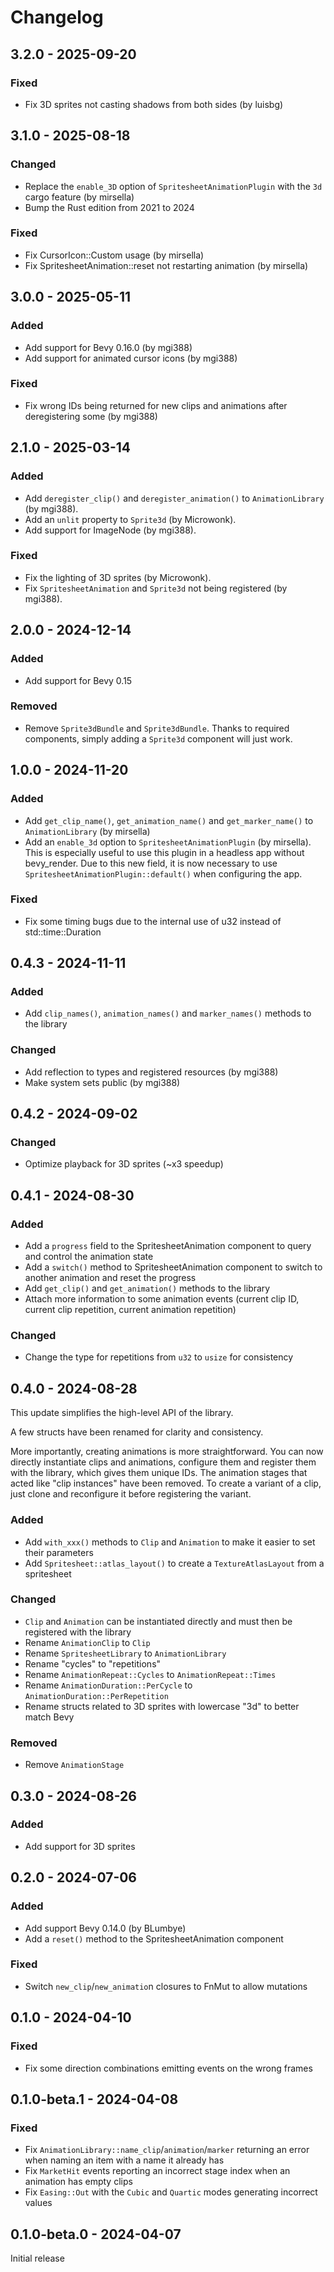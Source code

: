 # Changelog

## 3.2.0 - 2025-09-20

### Fixed

- Fix 3D sprites not casting shadows from both sides (by luisbg)

## 3.1.0 - 2025-08-18

### Changed

- Replace the `enable_3D` option of `SpritesheetAnimationPlugin` with the `3d` cargo feature (by mirsella)
- Bump the Rust edition from 2021 to 2024

### Fixed

- Fix CursorIcon::Custom usage (by mirsella)
- Fix SpritesheetAnimation::reset not restarting animation (by mirsella)

## 3.0.0 - 2025-05-11

### Added

- Add support for Bevy 0.16.0 (by mgi388)
- Add support for animated cursor icons (by mgi388)

### Fixed

- Fix wrong IDs being returned for new clips and animations after deregistering some (by mgi388)

## 2.1.0 - 2025-03-14

### Added

- Add `deregister_clip()` and `deregister_animation()` to `AnimationLibrary` (by mgi388).
- Add an `unlit` property to `Sprite3d` (by Microwonk).
- Add support for ImageNode (by mgi388).

### Fixed

- Fix the lighting of 3D sprites (by Microwonk).
- Fix `SpritesheetAnimation` and `Sprite3d` not being registered (by mgi388).

## 2.0.0 - 2024-12-14

### Added

- Add support for Bevy 0.15

### Removed

- Remove `Sprite3dBundle` and `Sprite3dBundle`.
  Thanks to required components, simply adding a `Sprite3d` component will just work.

## 1.0.0 - 2024-11-20

### Added

- Add `get_clip_name()`, `get_animation_name()` and `get_marker_name()` to `AnimationLibrary` (by mirsella)
- Add an `enable_3d` option to `SpritesheetAnimationPlugin` (by mirsella).
  This is especially useful to use this plugin in a headless app without bevy_render.
  Due to this new field, it is now necessary to use `SpritesheetAnimationPlugin::default()` when configuring the app.

### Fixed

- Fix some timing bugs due to the internal use of u32 instead of std::time::Duration

## 0.4.3 - 2024-11-11

### Added

- Add `clip_names()`, `animation_names()` and `marker_names()` methods to the library

### Changed

- Add reflection to types and registered resources (by mgi388)
- Make system sets public (by mgi388)

## 0.4.2 - 2024-09-02

### Changed

- Optimize playback for 3D sprites (~x3 speedup)

## 0.4.1 - 2024-08-30

### Added

- Add a `progress` field to the SpritesheetAnimation component to query and control the animation state
- Add a `switch()` method to SpritesheetAnimation component to switch to another animation and reset the progress
- Add `get_clip()` and `get_animation()` methods to the library
- Attach more information to some animation events (current clip ID, current clip repetition, current animation repetition)

### Changed

- Change the type for repetitions from `u32` to `usize` for consistency

## 0.4.0 - 2024-08-28

This update simplifies the high-level API of the library.

A few structs have been renamed for clarity and consistency.

More importantly, creating animations is more straightforward.
You can now directly instantiate clips and animations, configure them and register them with the library, which gives them unique IDs.
The animation stages that acted like "clip instances" have been removed.
To create a variant of a clip, just clone and reconfigure it before registering the variant.

### Added

- Add `with_xxx()` methods to `Clip` and `Animation` to make it easier to set their parameters
- Add `Spritesheet::atlas_layout()` to create a `TextureAtlasLayout` from a spritesheet

### Changed

- `Clip` and `Animation` can be instantiated directly and must then be registered with the library
- Rename `AnimationClip` to `Clip`
- Rename `SpritesheetLibrary` to `AnimationLibrary`
- Rename "cycles" to "repetitions"
- Rename `AnimationRepeat::Cycles` to `AnimationRepeat::Times`
- Rename `AnimationDuration::PerCycle` to `AnimationDuration::PerRepetition`
- Rename structs related to 3D sprites with lowercase "3d" to better match Bevy

### Removed

- Remove `AnimationStage`

## 0.3.0 - 2024-08-26

### Added

- Add support for 3D sprites

## 0.2.0 - 2024-07-06

### Added

- Add support Bevy 0.14.0 (by BLumbye)
- Add a `reset()` method to the SpritesheetAnimation component

### Fixed

- Switch `new_clip`/`new_animatio`n closures to FnMut to allow mutations

## 0.1.0 - 2024-04-10

### Fixed

- Fix some direction combinations emitting events on the wrong frames

## 0.1.0-beta.1 - 2024-04-08

### Fixed

- Fix `AnimationLibrary::name_clip`/`animation`/`marker` returning an error when naming an item with a name it already has
- Fix `MarketHit` events reporting an incorrect stage index when an animation has empty clips
- Fix `Easing::Out` with the `Cubic` and `Quartic` modes generating incorrect values

## 0.1.0-beta.0 - 2024-04-07

Initial release
